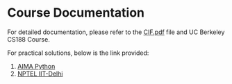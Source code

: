 # Course Documentation

For detailed documentation, please refer to the [CIF.pdf](CIFs.pdf) file and UC Berkeley CS188 Course.

For practical solutions, below is the link provided:
  1. [AIMA Python](https://github.com/aimacode/aima-python)
  2. [NPTEL IIT-Delhi](https://youtu.be/GHpchgLoDvI?si=zUiF6LvY5fBIq0vS)
